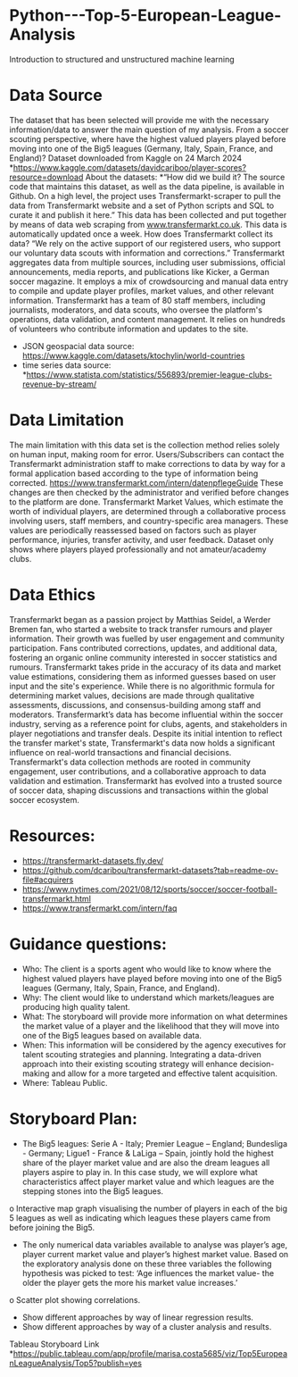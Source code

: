 # Python---Top-5-European-League-Analysis
Introduction to structured and unstructured machine learning

# Data Source
The dataset that has been selected will provide me with the necessary information/data to answer the main question of my analysis.
From a soccer scouting perspective, where have the highest valued players played before moving into one of the Big5 leagues (Germany, Italy, Spain, France, and England)?
Dataset downloaded from Kaggle on 24 March 2024
*https://www.kaggle.com/datasets/davidcariboo/player-scores?resource=download
About the datasets:
*“How did we build it?
The source code that maintains this dataset, as well as the data pipeline, is available in Github. On a high level, the project uses Transfermarkt-scraper to pull the data from Transfermarkt website and a set of Python scripts and SQL to curate it and publish it here.”
This data has been collected and put together by means of data web scraping from www.transfermarkt.co.uk. This data is automatically updated once a week.
How does Transfermarkt collect its data?
“We rely on the active support of our registered users, who support our voluntary data scouts with information and corrections.”
Transfermarkt aggregates data from multiple sources, including user submissions, official announcements, media reports, and publications like Kicker, a German soccer magazine. It employs a mix of crowdsourcing and manual data entry to compile and update player profiles, market values, and other relevant information.
Transfermarkt has a team of 80 staff members, including journalists, moderators, and data scouts, who oversee the platform's operations, data validation, and content management. It relies on hundreds of volunteers who contribute information and updates to the site.

* JSON geospacial data source: https://www.kaggle.com/datasets/ktochylin/world-countries
* time series data source: *https://www.statista.com/statistics/556893/premier-league-clubs-revenue-by-stream/

# Data Limitation
The main limitation with this data set is the collection method relies solely on human input, making room for error. Users/Subscribers can contact the Transfermarkt administration staff to make corrections to data by way for a formal application based according to the type of information being corrected. https://www.transfermarkt.com/intern/datenpflegeGuide These changes are then checked by the administrator and verified before changes to the platform are done.
Transfermarkt Market Values, which estimate the worth of individual players, are determined through a collaborative process involving users, staff members, and country-specific area managers. These values are periodically reassessed based on factors such as player performance, injuries, transfer activity, and user feedback.
Dataset only shows where players played professionally and not amateur/academy clubs.

# Data Ethics
Transfermarkt began as a passion project by Matthias Seidel, a Werder Bremen fan, who started a website to track transfer rumours and player information. Their growth was fuelled by user engagement and community participation. Fans contributed corrections, updates, and additional data, fostering an organic online community interested in soccer statistics and rumours.
Transfermarkt takes pride in the accuracy of its data and market value estimations, considering them as informed guesses based on user input and the site's experience. While there is no algorithmic formula for determining market values, decisions are made through qualitative assessments, discussions, and consensus-building among staff and moderators.
Transfermarkt’s data has become influential within the soccer industry, serving as a reference point for clubs, agents, and stakeholders in player negotiations and transfer deals. Despite its initial intention to reflect the transfer market's state, Transfermarkt's data now holds a significant influence on real-world transactions and financial decisions.
Transfermarkt's data collection methods are rooted in community engagement, user contributions, and a collaborative approach to data validation and estimation. Transfermarkt has evolved into a trusted source of soccer data, shaping discussions and transactions within the global soccer ecosystem.

# Resources:
* https://transfermarkt-datasets.fly.dev/
* https://github.com/dcaribou/transfermarkt-datasets?tab=readme-ov-file#acquirers
* https://www.nytimes.com/2021/08/12/sports/soccer/soccer-football-transfermarkt.html
* https://www.transfermarkt.com/intern/faq

# Guidance questions:
*	Who: The client is a sports agent who would like to know where the highest valued players have played before moving into one of the Big5 leagues (Germany, Italy, Spain, France, and England).
*	Why: The client would like to understand which markets/leagues are producing high quality talent. 
*	What: The storyboard will provide more information on what determines the market value of a player and the likelihood that they will move into one of the Big5 leagues based on available data.
*	When: This information will be considered by the agency executives for talent scouting strategies and planning. Integrating a data-driven approach into their existing scouting strategy will enhance decision-making and allow for a more targeted and effective talent acquisition.
*	Where: Tableau Public.

# Storyboard Plan:
*	The Big5 leagues: Serie A - Italy; Premier League – England; Bundesliga - Germany; Ligue1 - France & LaLiga – Spain, jointly hold the highest share of the player market value and are also the dream leagues all players aspire to play in. In this case study, we will explore what characteristics affect player market value and which leagues are the stepping stones into the Big5 leagues.

o	Interactive map graph visualising the number of players in each of the big 5 leagues as well as indicating which leagues these players came from before joining the Big5.

*	The only numerical data variables available to analyse was player’s age, player current market value and player’s highest market value. Based on the exploratory analysis done on these three variables the following hypothesis was picked to test:
‘Age influences the market value- the older the player gets the more his market value increases.’

o	Scatter plot showing correlations. 
* Show different approaches by way of linear regression results.
* Show different approaches by way of a cluster analysis and results.


Tableau Storyboard Link *https://public.tableau.com/app/profile/marisa.costa5685/viz/Top5EuropeanLeagueAnalysis/Top5?publish=yes
